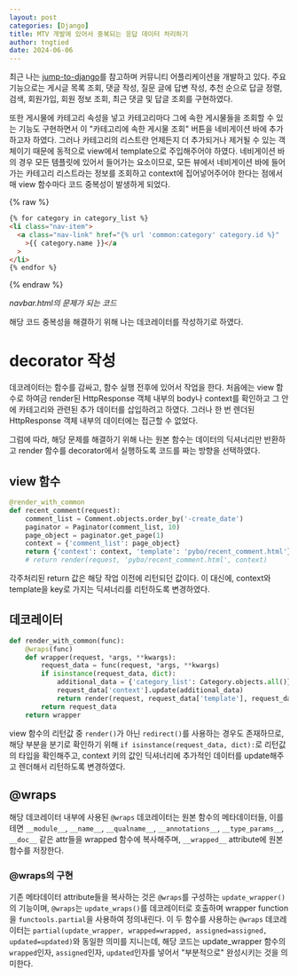 ```yaml
---
layout: post
categories: [Django]
title: MTV 개발에 있어서 중복되는 응답 데이터 처리하기
author: tngtied
date: 2024-06-06
---
```


최근 나는 [jump-to-django](https://wikidocs.net/book/4223)를 참고하며 커뮤니티 어플리케이션을 개발하고 있다. 주요 기능으로는 게시글 목록 조회, 댓글 작성, 질문 글에 답변 작성, 추천 순으로 답글 정렬, 검색, 회원가입, 회원 정보 조회, 최근 댓글 및 답글 조회를 구현하였다.

또한 게시물에 카테고리 속성을 넣고 카테고리마다 그에 속한 게시물들을 조회할 수 있는 기능도 구현하면서 이 "카테고리에 속한 게시물 조회" 버튼을 네비게이션 바에 추가하고자 하였다. 그러나 카테고리의 리스트란 언제든지 더 추가되거나 제거될 수 있는 객체이기 때문에 동적으로 view에서 template으로 주입해주어야 하였다. 네비게이션 바의 경우 모든 템플릿에 있어서 들어가는 요소이므로, 모든 뷰에서 네비게이션 바에 들어가는 카테고리 리스트라는 정보를 조회하고 context에 집어넣어주어야 한다는 점에서 매 view 함수마다 코드 중복성이 발생하게 되었다.

{% raw %}

```html
{% for category in category_list %}
<li class="nav-item">
  <a class="nav-link" href="{% url 'common:category' category.id %}"
    >{{ category.name }}</a
  >
</li>
{% endfor %}
```

{% endraw %}

_navbar.html의 문제가 되는 코드_

해당 코드 중복성을 해결하기 위해 나는 데코레이터를 작성하기로 하였다.

# decorator 작성

데코레이터는 함수를 감싸고, 함수 실행 전후에 있어서 작업을 한다. 처음에는 view 함수로 하여금 render된 HttpResponse 객체 내부의 body나 context를 확인하고 그 안에 카테고리와 관련된 추가 데이터를 삽입하려고 하였다. 그러나 한 번 렌더된 HttpResponse 객체 내부의 데이터에는 접근할 수 없었다.

그럼에 따라, 해당 문제를 해결하기 위해 나는 원본 함수는 데이터의 딕셔너리만 반환하고 render 함수를 decorator에서 실행하도록 코드를 짜는 방향을 선택하였다.

## view 함수

```python
@render_with_common
def recent_comment(request):
    comment_list = Comment.objects.order_by('-create_date')
    paginator = Paginator(comment_list, 10)
    page_object = paginator.get_page(1)
    context = {'comment_list': page_object}
    return {'context': context, 'template': 'pybo/recent_comment.html'}
    # return render(request, 'pybo/recent_comment.html', context)
```

각주처리된 return 값은 해당 작업 이전에 리턴되던 값이다. 이 대신에, context와 template을 key로 가지는 딕셔너리를 리턴하도록 변경하였다.

## 데코레이터

```python
def render_with_common(func):
    @wraps(func)
    def wrapper(request, *args, **kwargs):
        request_data = func(request, *args, **kwargs)
        if isinstance(request_data, dict):
            additional_data = {'category_list': Category.objects.all()}
            request_data['context'].update(additional_data)
            return render(request, request_data['template'], request_data['context'])
        return request_data
    return wrapper
```

view 함수의 리턴값 중 `render()`가 아닌 `redirect()`를 사용하는 경우도 존재하므로, 해당 부분을 분기로 확인하기 위해 `if isinstance(request_data, dict):`로 리턴값의 타입을 확인해주고, context 키의 값인 딕셔너리에 추가적인 데이터를 update해주고 렌더해서 리턴하도록 변경하였다.

## @wraps

해당 데코레이터 내부에 사용된 `@wraps` 데코레이터는 원본 함수의 메타데이터들, 이를테면 `__module__`, `__name__`, `__qualname__`, `__annotations__`, `__type_params__`, `__doc__` 같은 attr들을 wrapped 함수에 복사해주며, `__wrapped__` attribute에 원본 함수를 저장한다.

### @wraps의 구현

기존 메타데이터 attribute들을 복사하는 것은 `@wraps`를 구성하는 `update_wrapper()`의 기능이며, `@wraps`는 `update_wraps()`를 데코레이터로 호출하며 wrapper function을 `functools.partial`을 사용하여 정의내린다. 이 두 함수를 사용하는 `@wraps` 데코레이터는 `partial(update_wrapper, wrapped=wrapped, assigned=assigned, updated=updated)`와 동일한 의미를 지니는데, 해당 코드는 update_wrapper 함수의 `wrapped`인자, `assigned`인자, `updated`인자를 넣어서 "부분적으로" 완성시키는 것을 의미한다.
